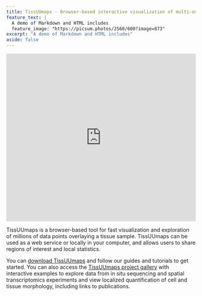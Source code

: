 ```yaml
---
title: TissUUmaps - Browser-based interactive visualization of multi-omics tissue data
feature_text: |
  A demo of Markdown and HTML includes
  feature_image: "https://picsum.photos/2560/600?image=873"
excerpt: "A demo of Markdown and HTML includes"
aside: false
---
```


<div class="row">
  <div class="column">
    <iframe title="vimeo-player" src="https://player.vimeo.com/video/420612632?h=6d9618e308" width="792" height="445.5" frameborder="0" allowfullscreen style="max-width:100%;"></iframe>
  </div>
  <div class="column">
    <p> TissUUmaps is a browser-based  tool for fast visualization and exploration of millions of data points overlaying a tissue sample. 
	TissUUmaps can be used as a web service or locally in your computer, and allows users to share regions of interest and local statistics. </p>
    <p> You can <a href="/download/">download TissUUmaps</a> and follow our guides and tutorials to get started.
	You can also access the <a href="/gallery/">TissUUmaps project gallery</a> with interactive examples to explore data from in situ sequencing and spatial transcriptomics experiments and view localized quantification of cell and tissue morphology, including links to publications. </p>
  </div>
</div>